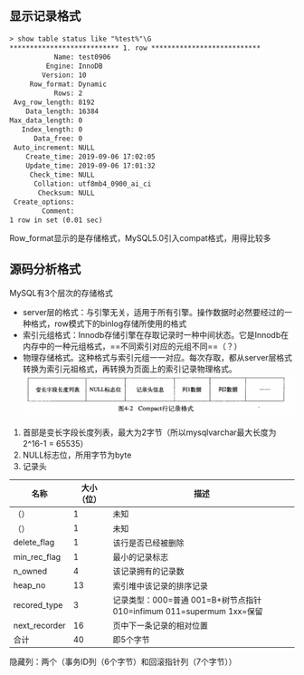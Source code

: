 ## 显示记录格式
```
> show table status like "%test%"\G
*************************** 1. row ***************************
           Name: test0906
         Engine: InnoDB
        Version: 10
     Row_format: Dynamic
           Rows: 2
 Avg_row_length: 8192
    Data_length: 16384
Max_data_length: 0
   Index_length: 0
      Data_free: 0
 Auto_increment: NULL
    Create_time: 2019-09-06 17:02:05
    Update_time: 2019-09-06 17:01:32
     Check_time: NULL
      Collation: utf8mb4_0900_ai_ci
       Checksum: NULL
 Create_options: 
        Comment: 
1 row in set (0.01 sec)
```
Row_format显示的是存储格式，MySQL5.0引入compat格式，用得比较多

## 源码分析格式
MySQL有3个层次的存储格式
- server层的格式：与引擎无关，适用于所有引擎。操作数据时必然要经过的一种格式，row模式下的binlog存储所使用的格式
- 索引元组格式：Innodb存储引擎在存取记录时一种中间状态。它是Innodb在内存中的一种元组格式，==不同索引对应的元组不同==（？）
- 物理存储格式。这种格式与索引元组一一对应。每次存取，都从server层格式转换为索引元祖格式，再转换为页面上的索引记录物理格式。
![compat格式](pic/Innodb%E8%AE%B0%E5%BD%95%E6%A0%BC%E5%BC%8F.png)
1. 首部是变长字段长度列表，最大为2字节（所以mysqlvarchar最大长度为2^16-1 = 65535）
2. NULL标志位，所用字节为byte
3. 记录头

名称 | 大小（位） | 描述
---|--- | ---
（） | 1 | 未知
（） | 1 | 未知
delete_flag | 1 | 该行是否已经被删除
min_rec_flag | 1 | 最小的记录标志
n_owned | 4 | 该记录拥有的记录数
heap_no | 13 | 索引堆中该记录的排序记录
recored_type | 3 | 记录类型：000=普通 001=B+树节点指针 010=infimum 011=supermum 1xx=保留
next_recorder | 16 | 页中下一条记录的相对位置 
合计 | 40 | 即5个字节

隐藏列：两个（事务ID列（6个字节）和回滚指针列（7个字节））<p>